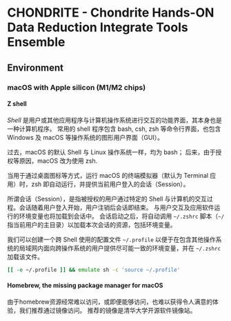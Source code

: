 # CHONDRITE - Chondrite Hands-ON Data Reduction Integrate Tools Ensemble
## Environment
### macOS with Apple silicon (M1/M2 chips)
#### Z shell
*Shell* 是用户或其他应用程序与计算机操作系统进行交互的功能界面，其本身也是一种计算机程序。
常用的 shell 程序包含 bash, csh, zsh 等命令行界面，也包含 Windows 及 macOS 等操作系统的图形用户界面（GUI）。

过去，macOS 的默认 Shell 与 Linux 操作系统一样，均为 bash；
后来，由于授权等原因，macOS 改为使用 zsh.

当用于通过桌面图标等方式，运行 macOS 的终端模拟器（默认为 Terminal 应用）时，zsh 即自动运行，并提供当前用户登入的会话（Session）。

所谓会话（Session），是指被授权的用户通过特定的 Shell 与计算机的交互过程。会话随着用户登入开始，用户注销后会话即结束。
与用户交互及应用软件运行的环境变量也将加载到会话中。
会话启动之后，将自动调用 `~/.zshrc` 脚本（`~/` 指当前用户的主目录）以加载本次会话的资源，包括环境变量。

我们可以创建一个跨 Shell 使用的配置文件 `~/.profile` 以便于在包含其他操作系统的局域网内面向跨操作系统的用户提供尽可能一致的环境变量，并在 `~/.zshrc` 加载该文件。

```zsh
[[ -e ~/.profile ]] && emulate sh -c 'source ~/.profile'
```

#### Homebrew, the missing package manager for macOS
由于homebrew资源经常难以访问，或即便能够访问，也难以获得令人满意的体验，我们推荐通过镜像访问。
推荐的镜像是清华大学开源软件镜像站。

